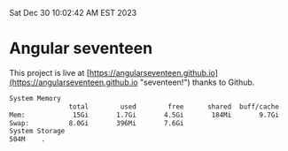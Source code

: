 Sat Dec 30 10:02:42 AM EST 2023

# Angular seventeen


This project is live at [https://angularseventeen.github.io](https://angularseventeen.github.io "seventeen!") thanks to Github.

```bash
System Memory
               total        used        free      shared  buff/cache   available
Mem:            15Gi       1.7Gi       4.5Gi       184Mi       9.7Gi        13Gi
Swap:          8.0Gi       396Mi       7.6Gi
System Storage
504M	.
```
